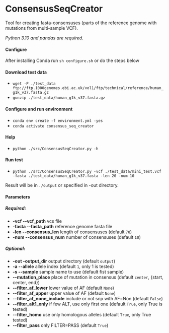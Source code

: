 # ConsensusSeqCreator

Tool for creating fasta-consensuses (parts of the reference genome with mutations from multi-sample VCF).

*Python 3.10 and pandas are required.*


#### Configure
After installing Conda run `sh configure.sh` 
or do the steps below 

#### Download test data
- `wget -P ./test_data ftp://ftp.1000genomes.ebi.ac.uk/vol1/ftp/technical/reference/human_g1k_v37.fasta.gz`
- `gunzip ./test_data/human_g1k_v37.fasta.gz`

#### Configure and run environment
- `conda env create -f environment.yml -yes`
- `conda activate consensus_seq_creator`

#### Help
- `python ./src/ConsensusSeqCreator.py -h`

#### Run test
- `python ./src/ConsensusSeqCreator.py -vcf ./test_data/mini_test.vcf -fasta ./test_data/human_g1k_v37.fasta -len 20 -num 10`

Result will be in `./output` or specified in -out directory. 

#### Parameters
##### Required:
- **-vcf --vcf_path** vcs file
- **-fasta --fasta_path** reference genome fasta file
- **-len --consensus_len** length of consensuses (default `70`)
- **-num --consensus_num** number of consensuses (default `10`)

##### Optional:
- **-out -output_dir** output directory (default `output`)
- **-a --allele** allele index (default `1`, only 1 is tested)
- **-s --sample** sample name to use (default fist sample)
- **--mutation_place** place of mutation in consensus (default `center`, {start, center, end})
- **--filter_af_lower** lower value of AF (default `None`)
- **--filter_af_upper** upper value of AF (default `None`)
- **--filter_af_none_include** include or not snp with AF=Non (default `False`)
- **--filter_alt1_only** if few ALT, use only first one (default `True`, only True is tested)
- **--filter_homo** use only homologous alleles (default `True`, only True tested)
- **--filter_pass** only FILTER=PASS (default `True`)
